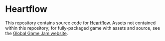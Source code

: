 Heartflow
=========

This repository contains source code for [Heartflow](http://2013.globalgamejam.org/2013/heartflow).
Assets not contained within this repository; for fully-packaged game with assets and source, see
the [Global Game Jam website](http://2013.globalgamejam.org/2013/heartflow).
